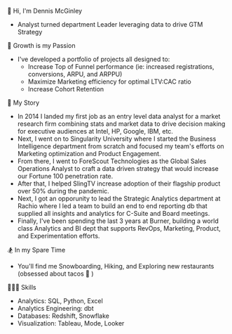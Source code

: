 👋 Hi, I'm Dennis McGinley
- Analyst turned department Leader leveraging data to drive GTM Strategy

🚀 Growth is my Passion
- I've developed a portfolio of projects all designed to:
  - Increase Top of Funnel performance (ie: increased registrations, conversions, ARPU, and ARPPU)
  - Maximize Marketing efficiency for optimal LTV:CAC ratio
  - Increase Cohort Retention

📖 My Story
- In 2014 I landed my first job as an entry level data analyst for a market research firm combining stats and market data to drive decision making for executive audiences at Intel, HP, Google, IBM, etc.
- Next, I went on to Singularity University where I started the Business Intelligence department from scratch and focused my team's efforts on Marketing optimization and Product Engagement.
- From there, I went to ForeScout Technologies as the Global Sales Operations Analyst to craft a data driven strategy that would increase our Fortune 100 penetration rate.
- After that, I helped SlingTV increase adoption of their flagship product over 50% during the pandemic.
- Next, I got an opporunity to lead the Strategic Analytics department at Rachio where I led a team to build an end to end reporting db that supplied all insights and analytics for C-Suite and Board meetings.
- Finally, I've been spending the last 3 years at Burner, building a world class Analytics and BI dept that supports RevOps, Marketing, Product, and Experimentation efforts.

🏂 In my Spare Time
- You'll find me Snowboarding, Hiking, and Exploring new restaurants (obsessed about tacos 🌮 )

👨🏽‍💻 Skills
- Analytics: SQL, Python, Excel
- Analytics Engineering: dbt
- Databases: Redshift, Snowflake 
- Visualization: Tableau, Mode, Looker

